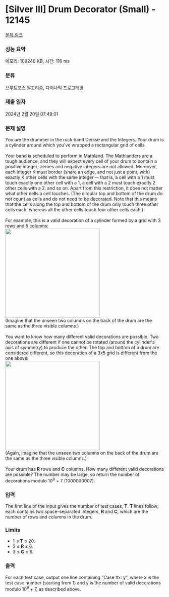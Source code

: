 # [Silver III] Drum Decorator (Small) - 12145 

[문제 링크](https://www.acmicpc.net/problem/12145) 

### 성능 요약

메모리: 109240 KB, 시간: 116 ms

### 분류

브루트포스 알고리즘, 다이나믹 프로그래밍

### 제출 일자

2024년 2월 20일 07:49:01

### 문제 설명

<p>You are the drummer in the rock band Denise and the Integers. Your drum is a cylinder around which you've wrapped a rectangular grid of cells.<br>
<br>
Your band is scheduled to perform in Mathland. The Mathlanders are a tough audience, and they will expect every cell of your drum to contain a positive integer; zeroes and negative integers are not allowed. Moreover, each integer K must border (share an edge, and not just a point, with) exactly K other cells with the same integer -- that is, a cell with a 1 must touch exactly one other cell with a 1, a cell with a 2 must touch exactly 2 other cells with a 2, and so on. Apart from this restriction, it does not matter what other cells a cell touches. (The circular top and bottom of the drum do not count as cells and do not need to be decorated. Note that this means that the cells along the top and bottom of the drum only touch three other cells each, whereas all the other cells touch four other cells each.)<br>
<br>
For example, this is a valid decoration of a cylinder formed by a grid with 3 rows and 5 columns:<br>
<img src="https://onlinejudgeimages.s3.amazonaws.com/problem/12145/images-76.png" style="height:282px; vertical-align:middle; width:300px"><br>
(Imagine that the unseen two columns on the back of the drum are the same as the three visible columns.)<br>
<br>
You want to know how many different valid decorations are possible. Two decorations are different if one cannot be rotated (around the cylinder's axis of symmetry) to produce the other. The top and bottom of a drum are considered different, so this decoration of a 3x5 grid is different from the one above:<br>
<img src="https://onlinejudgeimages.s3.amazonaws.com/problem/12145/images-77.png" style="height:282px; vertical-align:middle; width:300px"><br>
(Again, imagine that the unseen two columns on the back of the drum are the same as the three visible columns.)<br>
<br>
Your drum has <strong>R</strong> rows and <strong>C</strong> columns. How many different valid decorations are possible? The number may be large, so return the number of decorations modulo 10<sup>9</sup> + 7 (1000000007).</p>

### 입력 

 <p>The first line of the input gives the number of test cases, <strong>T</strong>. <strong>T</strong> lines follow; each contains two space-separated integers, <strong>R</strong> and <strong>C</strong>, which are the number of rows and columns in the drum.</p>

<h3>Limits</h3>

<ul>
	<li>1 ≤ <strong>T</strong> ≤ 20.</li>
	<li>2 ≤ <strong>R</strong> ≤ 6.</li>
	<li>3 ≤ <strong>C</strong> ≤ 6.</li>
</ul>

### 출력 

 <p>For each test case, output one line containing "Case #x: y", where x is the test case number (starting from 1) and y is the number of valid decorations modulo 10<sup>9</sup> + 7, as described above.</p>

